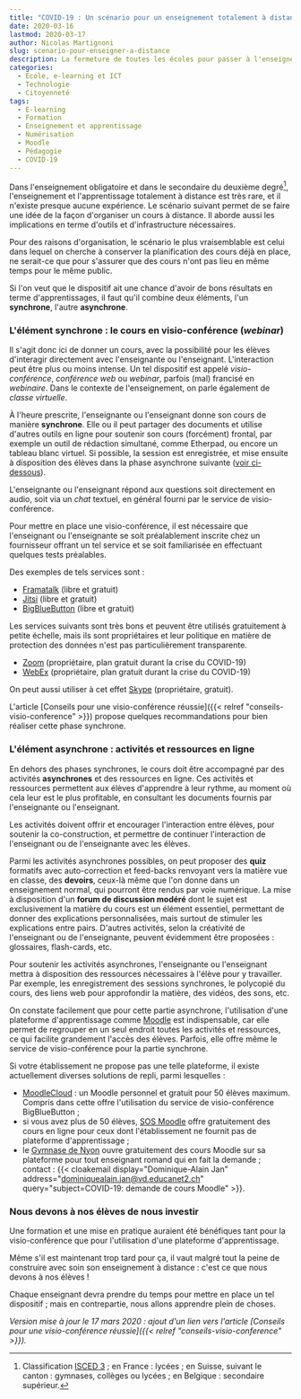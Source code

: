 ```yaml
---
title: "COVID-19 : Un scénario pour un enseignement totalement à distance"
date: 2020-03-16
lastmod: 2020-03-17
author: Nicolas Martignoni
slug: scenario-pour-enseigner-a-distance
description: La fermeture de toutes les écoles pour passer à l'enseignement à distance met les enseignantes et les enseignants devant la nécessité d'adopter de nouvelles façon de travailler, sans aucune préparation et souvent sans plan de continuité. Cet article décrit un scénario pour un enseignement totalement à distance, puisqu'il n'est plus question actuellement d'enseignement hybride.
categories:
  - École, e-learning et ICT
  - Technologie
  - Citoyenneté
tags:
  - E-learning
  - Formation
  - Enseignement et apprentissage
  - Numérisation
  - Moodle
  - Pédagogie
  - COVID-19
---
```

Dans l'enseignement obligatoire et dans le secondaire du deuxième degré[^isced], l'enseignement et l'apprentissage totalement à distance est très rare, et il n'existe presque aucune expérience. Le scénario suivant permet de se faire une idée de la façon d'organiser un cours à distance. Il aborde aussi les implications en terme d'outils et d'infrastructure nécessaires.

Pour des raisons d'organisation, le scénario le plus vraisemblable est celui dans lequel on cherche à conserver la planification des cours déjà en place, ne serait-ce que pour s'assurer que des cours n'ont pas lieu en même temps pour le même public.

Si l'on veut que le dispositif ait une chance d'avoir de bons résultats en terme d'apprentissages, il faut qu'il combine deux éléments, l'un __synchrone__, l'autre __asynchrone__.

<!--more-->

### L'élément synchrone : le cours en visio-conférence (_webinar_)

Il s'agit donc ici de donner un cours, avec la possibilité pour les élèves d'interagir directement avec l'enseignante ou l'enseignant. L'interaction peut être plus ou moins intense. Un tel dispositif est appelé _visio-conférence_, _conférence web_ ou _webinar_, parfois (mal) francisé en _webinaire_. Dans le contexte de l'enseignement, on parle également de _classe virtuelle_.

À l'heure prescrite, l'enseignante ou l'enseignant donne son cours de manière __synchrone__. Elle ou il peut partager des documents et utilise d'autres outils en ligne pour soutenir son cours (forcément) frontal, par exemple un outil de rédaction simultané, comme Etherpad, ou encore un tableau blanc virtuel. Si possible, la session est enregistrée, et mise ensuite à disposition des élèves dans la phase asynchrone suivante ([voir ci-dessous](#lélément-asynchrone-activités-et-ressources-en-ligne)).

L'enseignante ou l'enseignant répond aux questions soit directement en audio, soit via un _chat_ textuel, en général fourni par le service de visio-conférence.

Pour mettre en place une visio-conférence, il est nécessaire que l'enseignant ou l'enseignante se soit préalablement inscrite chez un fournisseur offrant un tel service et se soit familiarisée en effectuant quelques tests préalables.

Des exemples de tels services sont :

- [Framatalk](https://framatalk.org/) (libre et gratuit)
- [Jitsi](https://meet.jit.si/) (libre et gratuit)
- [BigBlueButton](http://docs.bigbluebutton.org/) (libre et gratuit)

Les services suivants sont très bons et peuvent être utilisés gratuitement à petite échelle, mais ils sont propriétaires et leur politique en matière de protection des données n'est pas particulièrement transparente.

- [Zoom](https://zoom.us/) (propriétaire, plan gratuit durant la crise du COVID-19)
- [WebEx](https://www.webex.com/) (propriétaire, plan gratuit durant la crise du COVID-19)

On peut aussi utiliser à cet effet [Skype](https://www.skype.com/) (propriétaire, gratuit).

L'article [Conseils pour une visio-conférence réussie]({{< relref "conseils-visio-conference" >}}) propose quelques recommandations pour bien réaliser cette phase synchrone.

### L'élément asynchrone : activités et ressources en ligne

En dehors des phases synchrones, le cours doit être accompagné par des activités __asynchrones__ et des ressources en ligne. Ces activités et ressources permettent aux élèves d'apprendre à leur rythme, au moment où cela leur est le plus profitable, en consultant les documents fournis par l'enseignante ou l'enseignant.

Les activités doivent offrir et encourager l'interaction entre élèves, pour soutenir la co-construction, et permettre de continuer l'interaction de l'enseignant ou de l'enseignante avec les élèves.

Parmi les activités asynchrones possibles, on peut proposer des __quiz__ formatifs avec auto-correction et feed-backs renvoyant vers la matière vue en classe, des __devoirs__, ceux-là même que l'on donne dans un enseignement normal, qui pourront être rendus par voie numérique. La mise à disposition d'un __forum de discussion modéré__ dont le sujet est exclusivement la matière du cours est un élément essentiel, permettant de donner des explications personnalisées, mais surtout de stimuler les explications entre pairs. D'autres activités, selon la créativité de l'enseignant ou de l'enseignante, peuvent évidemment être proposées : glossaires, flash-cards, etc.

Pour soutenir les activités asynchrones, l'enseignante ou l'enseignant mettra à disposition des ressources nécessaires à l'élève pour y travailler. Par exemple, les enregistrement des sessions synchrones, le polycopié du cours, des liens web pour approfondir la matière, des vidéos, des sons, etc.

On constate facilement que pour cette partie asynchrone, l'utilisation d'une plateforme d'apprentissage comme [Moodle](https://moodle.org/) est indispensable, car elle permet de regrouper en un seul endroit toutes les activités et ressources, ce qui facilite grandement l'accès des élèves. Parfois, elle offre même le service de visio-conférence pour la partie synchrone.

Si votre établissement ne propose pas une telle plateforme, il existe actuellement diverses solutions de repli, parmi lesquelles :
- [MoodleCloud](https://moodlecloud.com/) : un Moodle personnel et gratuit pour 50 élèves maximum. Compris dans cette offre l'utilisation du service de visio-conférence BigBlueButton ;
- si vous avez plus de 50 élèves, [SOS Moodle](https://sos.moodlemoot.fr/) offre gratuitement des cours en ligne pour ceux dont l'établissement ne fournit pas de plateforme d'apprentissage ;
- le [Gymnase de Nyon](https://moodle.gymnyon.vd.ch/) ouvre gratuitement des cours Moodle sur sa plateforme pour tout enseignant romand qui en fait la demande ; contact : {{< cloakemail display="Dominique-Alain Jan" address="dominiquealain.jan@vd.educanet2.ch" query="subject=COVID-19: demande de cours Moodle" >}}.

### Nous devons à nos élèves de nous investir

Une formation et une mise en pratique auraient été bénéfiques tant pour la visio-conférence que pour l'utilisation d'une plateforme d'apprentissage.

Même s'il est maintenant trop tard pour ça, il vaut malgré tout la peine de construire avec soin son enseignement à distance : c'est ce que nous devons à nos élèves !

Chaque enseignant devra prendre du temps pour mettre en place un tel dispositif ; mais en contrepartie, nous allons apprendre plein de choses.

_Version mise à jour le 17 mars 2020 : ajout d'un lien vers l'article [Conseils pour une visio-conférence réussie]({{< relref "conseils-visio-conference" >}})._

[^isced]: Classification [ISCED 3](http://uis.unesco.org/en/topic/international-standard-classification-education-isced) ; en France : lycées ; en Suisse, suivant le canton : gymnases, collèges ou lycées ; en Belgique : secondaire supérieur.
